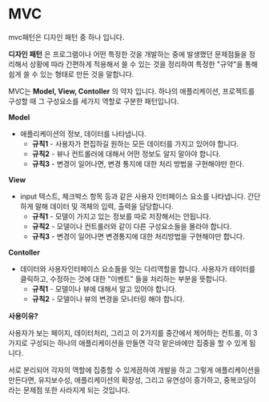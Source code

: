 # MVC

mvc패턴은 디자인 패턴 중 하나 입니다.

__디자인 패턴__ 은  프로그램이나 어떤 특정한 것을 개발하는 중에 발생했던 문제점들을 정리해서 상황에 따라 간편하게 적용해서 쓸 수 있는 것을 정리하여 특정한 "규약"을 통해 쉽게 쓸 수 있는 형태로 만든 것을 말합니다. 



MVC는 __Model, View, Contoller__ 의 약자 입니다. 하나의 애플리케이션, 프로젝트를 구성할 때 그 구성요소를 세가지 역할로 구분한 패턴입니다. 



__Model__ 

- 애플리케이션의 정보, 데이터를 나타냅니다.
  - __규칙1__ - 사용자가 편집하길 원하는 모든 데이터를 가지고 있어야 합니다.
  - __규칙2__ - 뷰나 컨트롤러에 대해서 어떤 정보도 알지 말아야 합니다.
  - __규칙3__ - 변경이 일어나면, 변경 통지에 대한 처리 방법을 구현해야만 한다.



__View__

- input 텍스트, 체크박스 항목 등과 같은 사용자 인터페이스 요소를 나타냅니다. 간단하게 말해 데이터 및 객체의 입력, 출력을 담당합니다.
  - __규칙1__ - 모델이 가지고 있는 정보를 따로 저장해서는 안됩니다.
  - __규칙2__ - 모델이나 컨트롤러와 같이 다른 구성요소들을 몰라야 합니다.
  - __규칙3__ - 변경이 일어나면 변경통지에 대한 처리방법을 구현해야만 합니다.



__Contoller__

- 데이터와 사용자인터페이스 요소들을 잇는 다리역할을 합니다. 사용자가 테이터를 클릭하고, 수정하는 것에 대한 "이벤트" 들을 처리하는 부분을 뜻합니다.
  -  __규칙1__ - 모델이나 뷰에 대해서 알고 있어야 합니다.
  - __규칙2__ - 모델이나 뷰의 변경을 모니터링 해야 합니다.



__사용이유?__ 

사용자가 보는 페이지, 데이터처리, 그리고 이 2가지를 중간에서 제어하는 컨트롤, 이 3가지로 구성되는 하나의 애플리케이션을 만들면 각각 맡은바에만 집중을 할 수 있게 됩니다.

서로 분리되어 각자의 역할에 집중할 수 있게끔하여 개발을 하고 그렇게 애플리케이션을 만든다면, 유지보수성, 애플리케이션의 확장성, 그리고 유연성이 증가하고, 중복코딩이라는 문제점 또한 사라지게 되는 것입니다. 
